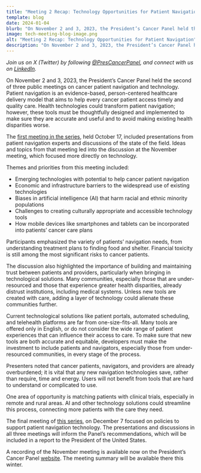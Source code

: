 ```yaml
---
title: "Meeting 2 Recap: Technology Opportunities for Patient Navigation"
template: blog
date: 2024-01-04
blurb: "On November 2 and 3, 2023, the President’s Cancer Panel held the second of three public meetings with key experts to discuss all current and potential uses of technology to support patient navigation. Read our latest blog post to find out more about common themes and priority areas that emerged from this meeting."
image: tech-meeting-blog-image.png
alt: "Meeting 2 Recap: Technology Opportunities for Patient Navigation"
description: "On November 2 and 3, 2023, the President’s Cancer Panel held the second of three public meetings with key experts to discuss all current and potential uses of technology to support patient navigation. Read our latest blog post to find out more about common themes and priority areas that emerged from this meeting."
---
```

<div>
<image-with-class
	className="float-right"
	imagewidth="45%"
	src="tech-meeting-blog-image.png"
	alt="Post Technology Opportunities for Patient Navigation">
</image-with-class>
</div>

*Join us on X (Twitter) by following [@PresCancerPanel](https://twitter.com/PresCancerPanel), and connect with us on [LinkedIn](https://www.linkedin.com/company/president's-cancer-panel/).*

On November 2 and 3, 2023, the President’s Cancer Panel held the second of three public meetings on cancer patient navigation and technology. Patient navigation is an evidence-based, person-centered healthcare delivery model that aims to help every cancer patient access timely and quality care. Health technologies could transform patient navigation; however, these tools must be thoughtfully designed and implemented to make sure they are accurate and useful and to avoid making existing health disparities worse.

The [first meeting in the series](/about/blogs/leveraging-technology-to-enhance-patient-navigation/), held October 17, included presentations from patient navigation experts and discussions of the state of the field. Ideas and topics from that meeting led into the discussion at the November meeting, which focused more directly on technology.

Themes and priorities from this meeting included:

- Emerging technologies with potential to help cancer patient navigation
- Economic and infrastructure barriers to the widespread use of existing technologies
- Biases in artificial intelligence (AI) that harm racial and ethnic minority populations
- Challenges to creating culturally appropriate and accessible technology tools
- How mobile devices like smartphones and tablets can be incorporated into patients’ cancer care plans

Participants emphasized the variety of patients’ navigation needs, from understanding treatment plans to finding food and shelter. Financial toxicity is still among the most significant risks to cancer patients.

The discussion also highlighted the importance of building and maintaining trust between patients and providers, particularly when bringing in technological solutions. Many communities, especially those that are under-resourced and those that experience greater health disparities, already distrust institutions, including medical systems. Unless new tools are created with care, adding a layer of technology could alienate these communities further.

Current technological solutions like patient portals, automated scheduling, and telehealth platforms are far from one-size-fits-all. Many tools are offered only in English, or do not consider the wide range of patient experiences that can influence their access to care. To make sure that new tools are both accurate and equitable, developers must make the investment to include patients and navigators, especially those from under-resourced communities, in every stage of the process.

Presenters noted that cancer patients, navigators, and providers are already overburdened; it is vital that any new navigation technologies save, rather than require, time and energy. Users will not benefit from tools that are hard to understand or complicated to use.

One area of opportunity is matching patients with clinical trials, especially in remote and rural areas. AI and other technology solutions could streamline this process, connecting more patients with the care they need.

The final meeting of [this series](/reports/2023/inequities/), on December 7 focused on policies to support patient navigation technology. The presentations and discussions in all three meetings will inform the Panel’s recommendations, which will be included in a report to the President of the United States.

A recording of the November meeting is available now on the President’s Cancer Panel [website](/reports/). The meeting summary will be available there this winter.
